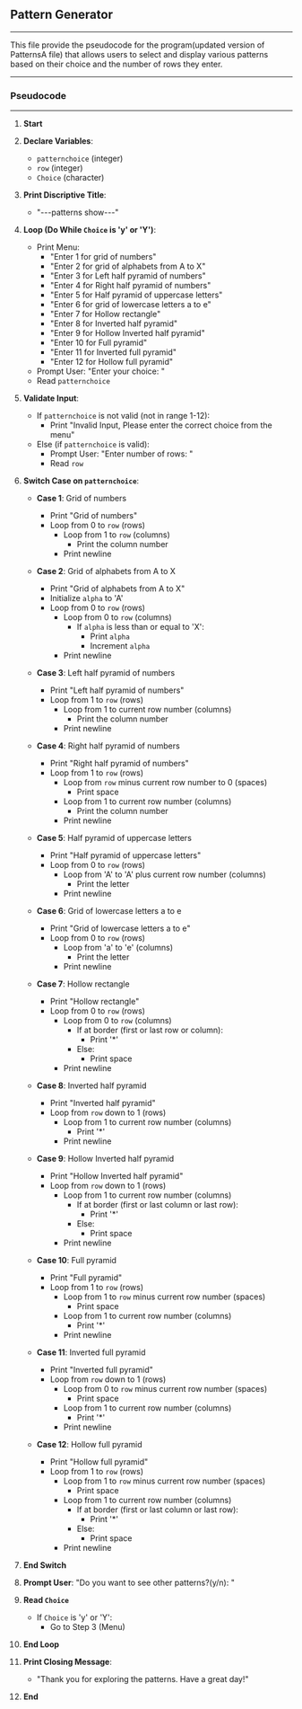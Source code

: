 ## Pattern Generator
--- 
This file provide the pseudocode for the program(updated version of PatternsA file) that allows users to select and display various patterns based on their choice and the number of rows they enter.

---
### Pseudocode
--- 
1. **Start**
2. **Declare Variables**:
    - `patternchoice` (integer)
    - `row` (integer)
    - `Choice` (character)

3. **Print Discriptive Title**: 
    - "---patterns show---"

4. **Loop (Do While `Choice` is 'y' or 'Y')**:
    - Print Menu:
        - "Enter 1 for grid of numbers"
        - "Enter 2 for grid of alphabets from A to X"
        - "Enter 3 for Left half pyramid of numbers"
        - "Enter 4 for Right half pyramid of numbers"
        - "Enter 5 for Half pyramid of uppercase letters"
        - "Enter 6 for grid of lowercase letters a to e"
        - "Enter 7 for Hollow rectangle"
        - "Enter 8 for Inverted half pyramid"
        - "Enter 9 for Hollow Inverted half pyramid"
        - "Enter 10 for Full pyramid"
        - "Enter 11 for Inverted full pyramid"
        - "Enter 12 for Hollow full pyramid"
    - Prompt User: "Enter your choice: "
    - Read `patternchoice`

5. **Validate Input**:
    - If `patternchoice` is not valid (not in range 1-12):
        - Print "Invalid Input, Please enter the correct choice from the menu"
    - Else (if `patternchoice` is valid):
        - Prompt User: "Enter number of rows: "
        - Read `row`

6. **Switch Case on `patternchoice`**:
    - **Case 1**: Grid of numbers
        - Print "Grid of numbers"
        - Loop from 0 to `row` (rows)
            - Loop from 1 to `row` (columns)
                - Print the column number
            - Print newline

    - **Case 2**: Grid of alphabets from A to X
        - Print "Grid of alphabets from A to X"
        - Initialize `alpha` to 'A'
        - Loop from 0 to `row` (rows)
            - Loop from 0 to `row` (columns)
                - If `alpha` is less than or equal to 'X':
                    - Print `alpha`
                    - Increment `alpha`
            - Print newline

    - **Case 3**: Left half pyramid of numbers
        - Print "Left half pyramid of numbers"
        - Loop from 1 to `row` (rows)
            - Loop from 1 to current row number (columns)
                - Print the column number
            - Print newline

    - **Case 4**: Right half pyramid of numbers
        - Print "Right half pyramid of numbers"
        - Loop from 1 to `row` (rows)
            - Loop from `row` minus current row number to 0 (spaces)
                - Print space
            - Loop from 1 to current row number (columns)
                - Print the column number
            - Print newline

    - **Case 5**: Half pyramid of uppercase letters
        - Print "Half pyramid of uppercase letters"
        - Loop from 0 to `row` (rows)
            - Loop from 'A' to 'A' plus current row number (columns)
                - Print the letter
            - Print newline

    - **Case 6**: Grid of lowercase letters a to e
        - Print "Grid of lowercase letters a to e"
        - Loop from 0 to `row` (rows)
            - Loop from 'a' to 'e' (columns)
                - Print the letter
            - Print newline

    - **Case 7**: Hollow rectangle
        - Print "Hollow rectangle"
        - Loop from 0 to `row` (rows)
            - Loop from 0 to `row` (columns)
                - If at border (first or last row or column):
                    - Print '*'
                - Else:
                    - Print space
            - Print newline

    - **Case 8**: Inverted half pyramid
        - Print "Inverted half pyramid"
        - Loop from `row` down to 1 (rows)
            - Loop from 1 to current row number (columns)
                - Print '*'
            - Print newline

    - **Case 9**: Hollow Inverted half pyramid
        - Print "Hollow Inverted half pyramid"
        - Loop from `row` down to 1 (rows)
            - Loop from 1 to current row number (columns)
                - If at border (first or last column or last row):
                    - Print '*'
                - Else:
                    - Print space
            - Print newline

    - **Case 10**: Full pyramid
        - Print "Full pyramid"
        - Loop from 1 to `row` (rows)
            - Loop from 1 to `row` minus current row number (spaces)
                - Print space
            - Loop from 1 to current row number (columns)
                - Print '*'
            - Print newline

    - **Case 11**: Inverted full pyramid
        - Print "Inverted full pyramid"
        - Loop from `row` down to 1 (rows)
            - Loop from 0 to `row` minus current row number (spaces)
                - Print space
            - Loop from 1 to current row number (columns)
                - Print '*'
            - Print newline

    - **Case 12**: Hollow full pyramid
        - Print "Hollow full pyramid"
        - Loop from 1 to `row` (rows)
            - Loop from 1 to `row` minus current row number (spaces)
                - Print space
            - Loop from 1 to current row number (columns)
                - If at border (first or last column or last row):
                    - Print '*'
                - Else:
                    - Print space
            - Print newline

7. **End Switch**

8. **Prompt User**: "Do you want to see other patterns?(y/n): "
9. **Read `Choice`**
    - If `Choice` is 'y' or 'Y':
        - Go to Step 3 (Menu)

10. **End Loop**

11. **Print Closing Message**:
    - "Thank you for exploring the patterns. Have a great day!"

12. **End**


